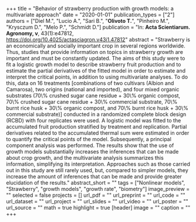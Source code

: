 +++
title = "Behavior of strawberry production with growth models: a multivariate approach"
date = "2020-01-01"
publication_types = ["2"]
authors = ["Diel M.", "Lucio A.", "Sari B.", "**Olivoto T.**", "Pinheiro M.", "Krysczum D.", "Melo P.", "Schmidt D."]
publication = "In: **Acta Scientiarum. Agronomy, v**, 43(1):e47812, https://doi.org/10.4025/actasciagron.v43i1.47812"
abstract = "Strawberry is an economically and socially important crop in several regions worldwide. Thus, studies that provide information on topics in strawberry growth are important and must be constantly updated. The aims of this study were to fit a logistic growth model to describe strawberry fruit production and to estimate the partial derivatives of the fitted model in order to estimate and interpret the critical points, in addition to using multivariate analyses. To do this, data on 16 treatments [combinations of two cultivars (Albion and Camarosa), two origins (national and imported), and four mixed organic substrates (70\\% crushed sugar cane residue + 30\\% organic compost, 70\\% crushed sugar cane residue + 30\\% commercial substrate, 70\\% burnt rice husk + 30\\% organic compost, and 70\\% burnt rice husk + 30\\% commercial substrate)] conducted in a randomized complete block design (RCBD) with four replicates were used. A logistic model was fitted to the accumulated fruit production stratified by treatment and replication. Partial derivatives related to the accumulated thermal sum were estimated in order to quantify the critical points of the model. Subsequently, a principal component analysis was performed. The results show that the use of growth models substantially increases the inferences that can be made about crop growth, and the multivariate analysis summarizes this information, simplifying its interpretation. Approaches such as those carried out in this study are still rarely used, but, compared to simpler models, they increase the amount of inferences that can be made and provide greater elucidation of the results."
abstract_short = ""
tags = ["Nonlinear models", "Strawberry", "growth models", "growth rate", "biometry"]
image_preview = ""
selected = false
projects = []
url_pdf = ""
url_preprint = ""
url_code = ""
url_dataset = ""
url_project = ""
url_slides = ""
url_video = ""
url_poster = ""
url_source = ""
math = true
highlight = true
[header]
image = ""
caption = ""
+++
